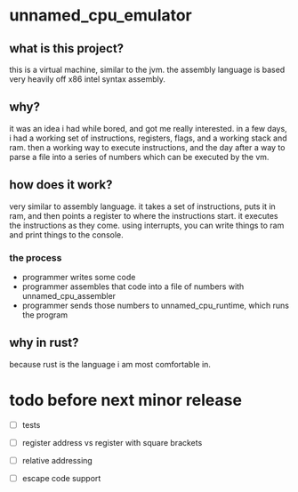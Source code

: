 # unnamed_cpu_emulator

## what is this project?

this is a virtual machine, similar to the jvm. the assembly language is based very heavily off x86 intel syntax assembly.


## why?

it was an idea i had while bored, and got me really interested. in a few days, i had a working set of instructions, registers, flags, and a working stack and ram. then a working way to execute instructions, and the day after a way to parse a file into a series of numbers which can be executed by the vm.


## how does it work?

very similar to assembly language. it takes a set of instructions, puts it in ram, and then points a register to where the instructions start. it executes the instructions as they come. using interrupts, you can write things to ram and print things to the console.

### the process

- programmer writes some code
- programmer assembles that code into a file of numbers with unnamed_cpu_assembler
- programmer sends those numbers to unnamed_cpu_runtime, which runs the program


## why in rust?

because rust is the language i am most comfortable in.


# todo before next minor release

- [ ] tests

- [ ] register address vs register with square brackets

- [ ] relative addressing

- [ ] escape code support
